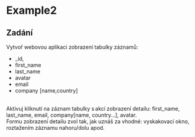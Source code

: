 # Example2
## Zadání
Vytvoř webovou aplikaci zobrazení tabulky záznamů: <br>
- _id, <br>
- first_name<br> 
- last_name<br> 
- avatar <br>
- email<br>
- company [name,country]<br>

<br>
Aktivuj kliknutí na záznam tabulky s akcí zobrazení detailu: first_name, last_name, email, company[name, country…], avatar. <br>
Formu zobrazení detailu zvol tak, jak uznáš za vhodné: vyskakovací okno, roztažením záznamu nahoru/dolu apod. 
